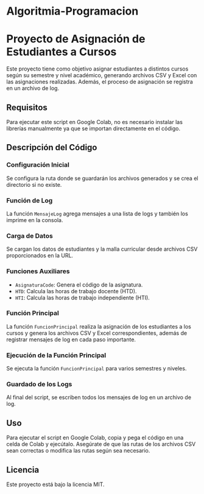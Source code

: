 # Algoritmia-Programacion
# Proyecto de Asignación de Estudiantes a Cursos

Este proyecto tiene como objetivo asignar estudiantes a distintos cursos según su semestre y nivel académico, generando archivos CSV y Excel con las asignaciones realizadas. Además, el proceso de asignación se registra en un archivo de log.

## Requisitos

Para ejecutar este script en Google Colab, no es necesario instalar las librerías manualmente ya que se importan directamente en el código.

## Descripción del Código

### Configuración Inicial

Se configura la ruta donde se guardarán los archivos generados y se crea el directorio si no existe.

### Función de Log

La función `MensajeLog` agrega mensajes a una lista de logs y también los imprime en la consola.

### Carga de Datos

Se cargan los datos de estudiantes y la malla curricular desde archivos CSV proporcionados en la URL.

### Funciones Auxiliares

- `AsignaturaCode`: Genera el código de la asignatura.
- `HTD`: Calcula las horas de trabajo docente (HTD).
- `HTI`: Calcula las horas de trabajo independiente (HTI).

### Función Principal

La función `FuncionPrincipal` realiza la asignación de los estudiantes a los cursos y genera los archivos CSV y Excel correspondientes, además de registrar mensajes de log en cada paso importante.

### Ejecución de la Función Principal

Se ejecuta la función `FuncionPrincipal` para varios semestres y niveles.

### Guardado de los Logs

Al final del script, se escriben todos los mensajes de log en un archivo de log.

## Uso

Para ejecutar el script en Google Colab, copia y pega el código en una celda de Colab y ejecútalo. Asegúrate de que las rutas de los archivos CSV sean correctas o modifica las rutas según sea necesario.

## Licencia

Este proyecto está bajo la licencia MIT.
